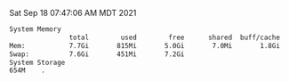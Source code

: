 Sat Sep 18 07:47:06 AM MDT 2021
```bash
System Memory
               total        used        free      shared  buff/cache   available
Mem:           7.7Gi       815Mi       5.0Gi       7.0Mi       1.8Gi       6.6Gi
Swap:          7.6Gi       451Mi       7.2Gi
System Storage
654M	.
```
```bash
